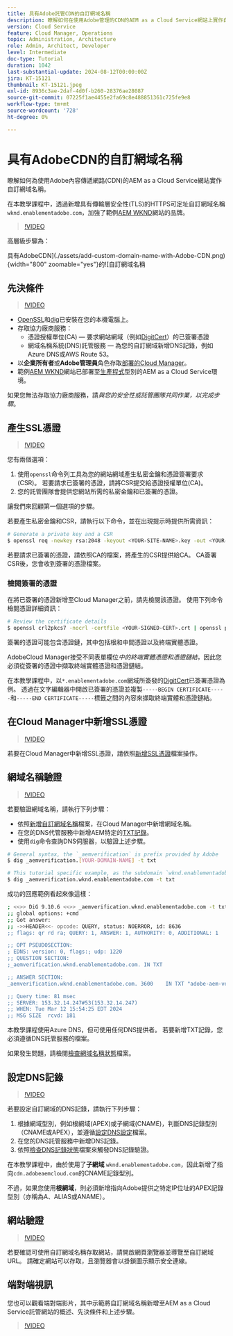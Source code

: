 ```yaml
---
title: 具有Adobe託管CDN的自訂網域名稱
description: 瞭解如何在使用Adobe管理的CDN的AEM as a Cloud Service網站上實作自訂網域名稱。
version: Cloud Service
feature: Cloud Manager, Operations
topic: Administration, Architecture
role: Admin, Architect, Developer
level: Intermediate
doc-type: Tutorial
duration: 1042
last-substantial-update: 2024-08-12T00:00:00Z
jira: KT-15121
thumbnail: KT-15121.jpeg
exl-id: 8936c3ae-2daf-4d0f-b260-28376ae28087
source-git-commit: 07225f1ae4455e2fa69c8e488851361c725fe9e8
workflow-type: tm+mt
source-wordcount: '728'
ht-degree: 0%

---
```


# 具有AdobeCDN的自訂網域名稱

瞭解如何為使用Adobe內容傳遞網路(CDN)的AEM as a Cloud Service網站實作自訂網域名稱。

在本教學課程中，透過新增具有傳輸層安全性(TLS)的HTTPS可定址自訂網域名稱`wknd.enablementadobe.com`，加強了範例[AEM WKND](https://github.com/adobe/aem-guides-wknd)網站的品牌。

>[!VIDEO](https://video.tv.adobe.com/v/3427903?quality=12&learn=on)

高層級步驟為：

具有AdobeCDN](./assets/add-custom-domain-name-with-Adobe-CDN.png){width="800" zoomable="yes"}的![自訂網域名稱

## 先決條件

>[!VIDEO](https://video.tv.adobe.com/v/3427909?quality=12&learn=on)

- [OpenSSL](https://www.openssl.org/)和[dig](https://www.isc.org/blogs/dns-checker/)已安裝在您的本機電腦上。
- 存取協力廠商服務：
   - 憑證授權單位(CA) — 要求網站網域（例如[DigitCert](https://www.digicert.com/)）的已簽署憑證
   - 網域名稱系統(DNS)託管服務 — 為您的自訂網域新增DNS記錄，例如Azure DNS或AWS Route 53。
- 以&#x200B;**企業所有者**&#x200B;或&#x200B;**Adobe管理員**&#x200B;角色存取[部署的Cloud Manager](https://my.cloudmanager.adobe.com/)。
- 範例[AEM WKND](https://github.com/adobe/aem-guides-wknd)網站已部署至[生產程式](https://experienceleague.adobe.com/en/docs/experience-manager-cloud-service/content/implementing/using-cloud-manager/programs/introduction-production-programs)型別的AEM as a Cloud Service環境。

如果您無法存取協力廠商服務，請&#x200B;_與您的安全性或託管團隊共同作業，以完成步驟_。

## 產生SSL憑證

>[!VIDEO](https://video.tv.adobe.com/v/3427908?quality=12&learn=on)

您有兩個選項：

1. 使用`openssl`命令列工具為您的網站網域產生私密金鑰和憑證簽署要求(CSR)。 若要請求已簽署的憑證，請將CSR提交給憑證授權單位(CA)。
1. 您的託管團隊會提供您網站所需的私密金鑰和已簽署的憑證。

讓我們來回顧第一個選項的步驟。

若要產生私密金鑰和CSR，請執行以下命令，並在出現提示時提供所需資訊：

```bash
# Generate a private key and a CSR
$ openssl req -newkey rsa:2048 -keyout <YOUR-SITE-NAME>.key -out <YOUR-SITE-NAME>.csr -nodes
```

若要請求已簽署的憑證，請依照CA的檔案，將產生的CSR提供給CA。 CA簽署CSR後，您會收到簽署的憑證檔案。

### 檢閱簽署的憑證

在將已簽署的憑證新增至Cloud Manager之前，請先檢閱該憑證。 使用下列命令檢閱憑證詳細資訊：

```bash
# Review the certificate details
$ openssl crl2pkcs7 -nocrl -certfile <YOUR-SIGNED-CERT>.crt | openssl pkcs7 -print_certs -noout
```

簽署的憑證可能包含憑證鏈，其中包括根和中間憑證以及終端實體憑證。

AdobeCloud Manager接受不同表單欄位&#x200B;_中的終端實體憑證和憑證鏈結_，因此您必須從簽署的憑證中擷取終端實體憑證和憑證鏈結。

在本教學課程中，以`*.enablementadobe.com`網域所簽發的[DigitCert](https://www.digicert.com/)已簽署憑證為例。 透過在文字編輯器中開啟已簽署的憑證並複製`-----BEGIN CERTIFICATE-----`和`-----END CERTIFICATE-----`標籤之間的內容來擷取終端實體和憑證鏈結。

## 在Cloud Manager中新增SSL憑證

>[!VIDEO](https://video.tv.adobe.com/v/3427906?quality=12&learn=on)

若要在Cloud Manager中新增SSL憑證，請依照[新增SSL憑證](https://experienceleague.adobe.com/en/docs/experience-manager-cloud-service/content/implementing/using-cloud-manager/manage-ssl-certificates/add-ssl-certificate)檔案操作。

## 網域名稱驗證

>[!VIDEO](https://video.tv.adobe.com/v/3427905?quality=12&learn=on)

若要驗證網域名稱，請執行下列步驟：

- 依照[新增自訂網域名稱](https://experienceleague.adobe.com/zh-hant/docs/experience-manager-cloud-service/content/implementing/using-cloud-manager/custom-domain-names/add-custom-domain-name)檔案，在Cloud Manager中新增網域名稱。
- 在您的DNS代管服務中新增AEM特定的[TXT記錄](https://experienceleague.adobe.com/en/docs/experience-manager-cloud-service/content/implementing/using-cloud-manager/custom-domain-names/add-text-record)。
- 使用`dig`命令查詢DNS伺服器，以驗證上述步驟。

```bash
# General syntax, the `_aemverification` is prefix provided by Adobe
$ dig _aemverification.[YOUR-DOMAIN-NAME] -t txt

# This tutorial specific example, as the subdomain `wknd.enablementadobe.com` is used
$ dig _aemverification.wknd.enablementadobe.com -t txt
```

成功的回應範例看起來像這樣：

```bash
; <<>> DiG 9.10.6 <<>> _aemverification.wknd.enablementadobe.com -t txt
;; global options: +cmd
;; Got answer:
;; ->>HEADER<<- opcode: QUERY, status: NOERROR, id: 8636
;; flags: qr rd ra; QUERY: 1, ANSWER: 1, AUTHORITY: 0, ADDITIONAL: 1

;; OPT PSEUDOSECTION:
; EDNS: version: 0, flags:; udp: 1220
;; QUESTION SECTION:
;_aemverification.wknd.enablementadobe.com. IN TXT

;; ANSWER SECTION:
_aemverification.wknd.enablementadobe.com. 3600    IN TXT "adobe-aem-verification=wknd.enablementadobe.com/105881/991000/bef0e843-9280-4385-9984-357ed9a4217b"

;; Query time: 81 msec
;; SERVER: 153.32.14.247#53(153.32.14.247)
;; WHEN: Tue Mar 12 15:54:25 EDT 2024
;; MSG SIZE  rcvd: 181
```

本教學課程使用Azure DNS，但可使用任何DNS提供者。 若要新增TXT記錄，您必須遵循DNS託管服務的檔案。

如果發生問題，請檢閱[檢查網域名稱狀態](https://experienceleague.adobe.com/en/docs/experience-manager-cloud-service/content/implementing/using-cloud-manager/custom-domain-names/check-domain-name-status)檔案。

## 設定DNS記錄

>[!VIDEO](https://video.tv.adobe.com/v/3427907?quality=12&learn=on)

若要設定自訂網域的DNS記錄，請執行下列步驟：

1. 根據網域型別，例如根網域(APEX)或子網域(CNAME)，判斷DNS記錄型別（CNAME或APEX），並遵循[設定DNS設定](https://experienceleague.adobe.com/en/docs/experience-manager-cloud-service/content/implementing/using-cloud-manager/custom-domain-names/configure-dns-settings)檔案。
1. 在您的DNS託管服務中新增DNS記錄。
1. 依照[檢查DNS記錄狀態](https://experienceleague.adobe.com/en/docs/experience-manager-cloud-service/content/implementing/using-cloud-manager/custom-domain-names/check-dns-record-status)檔案來觸發DNS記錄驗證。

在本教學課程中，由於使用了&#x200B;**子網域** `wknd.enablementadobe.com`，因此新增了指向`cdn.adobeaemcloud.com`的CNAME記錄型別。

不過，如果您使用&#x200B;**根網域**，則必須新增指向Adobe提供之特定IP位址的APEX記錄型別（亦稱為A、ALIAS或ANAME）。

## 網站驗證

>[!VIDEO](https://video.tv.adobe.com/v/3427904?quality=12&learn=on)

若要確認可使用自訂網域名稱存取網站，請開啟網頁瀏覽器並導覽至自訂網域URL。 請確定網站可以存取，且瀏覽器會以掛鎖圖示顯示安全連線。

## 端對端視訊

您也可以觀看端對端影片，其中示範將自訂網域名稱新增至AEM as a Cloud Service託管網站的概述、先決條件和上述步驟。

>[!VIDEO](https://video.tv.adobe.com/v/3427817?quality=12&learn=on)
